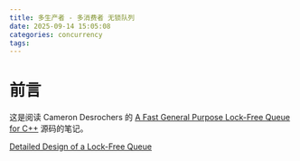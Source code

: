 ```yaml
---
title: 多生产者 - 多消费者 无锁队列
date: 2025-09-14 15:05:08
categories: concurrency
tags:
---
```


# 前言

这是阅读 Cameron Desrochers 的 [A Fast General Purpose Lock-Free Queue for C++](https://moodycamel.com/blog/2014/a-fast-general-purpose-lock-free-queue-for-c++) 源码的笔记。

[Detailed Design of a Lock-Free Queue](https://moodycamel.com/blog/2014/detailed-design-of-a-lock-free-queue)


